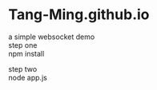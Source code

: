 # Tang-Ming.github.io
a simple websocket demo  
step one  
npm install   

step two   
node app.js



